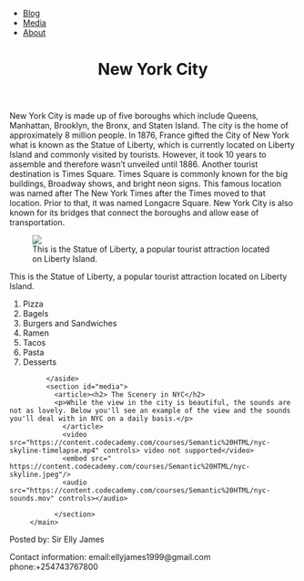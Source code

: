<!DOCTYPE html>
<html>
  <head>
    <link rel="stylesheet" href="style.css">
  </head>
  <body>   
<nav>
  <ul>
    <li><a href ="#Blog"> Blog</a></li>
    <li><a href="#Media"> Media</a></li>
    <li><a href ="#About"> About</a></li>
    </ul>
</nav>
     <header><h1>New York City</h1></header>
     <main>
       <section id="blog">
         <article>
           <p> New York City is made up of five boroughs which include Queens, Manhattan, Brooklyn, the Bronx, and Staten Island. The city is the home of approximately 8 million people. In 1876, France gifted the City of New York what is known as the Statue of Liberty, which is currently located on Liberty Island and commonly visited by tourists. However, it took 10 years to assemble and therefore wasn’t unveiled until 1886. Another tourist destination is Times Square. Times Square is commonly known for the big buildings, Broadway shows, and bright neon signs. This famous location was named after The New York Times after the Times moved to that location. Prior to that, it was named Longacre Square. New York City is also known for its bridges that connect the boroughs and allow ease of transportation.
             </p>
           </article>
         </section>
         <figure>
           <img src=" https://content.codecademy.com/courses/Semantic%20HTML/statue-of-liberty.jpeg">
           <figcaption> This is the Statue of Liberty, a popular tourist attraction located on Liberty Island.</figcaption>
           </figure>
           <aside>
             <p> This is the Statue of Liberty, a popular tourist attraction located on Liberty Island.
               </p>
               <ol>
                 <li>Pizza</li>
                 <li>Bagels</li>
                 <li>Burgers and Sandwiches</li>
                 <li>Ramen</li>
                 <li>Tacos</li>
                 <li>Pasta</li>
                 <li>Desserts</li>
                 </ol>
                  
             </aside>
             <section id="media">
               <article><h2> The Scenery in NYC</h2>
               <p>While the view in the city is beautiful, the sounds are not as lovely. Below you'll see an example of the view and the sounds you'll deal with in NYC on a daily basis.</p>
                 </article>
                 <video src="https://content.codecademy.com/courses/Semantic%20HTML/nyc-skyline-timelapse.mp4" controls> video not supported</video>
                 <embed src=" https://content.codecademy.com/courses/Semantic%20HTML/nyc-skyline.jpeg"/>
                 <audio src="https://content.codecademy.com/courses/Semantic%20HTML/nyc-sounds.mov" controls></audio>
    
               </section>
         </main>
<footer id="about">
  <p>Posted by: Sir Elly James</p>
  <p>Contact information: 
    email:ellyjames1999@gmail.com
    phone:+254743767800
    </p>
     </footer>
  </body>
</html>
